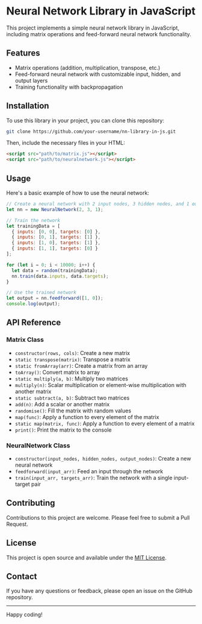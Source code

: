 # Neural Network Library in JavaScript

This project implements a simple neural network library in JavaScript, including matrix operations and feed-forward neural network functionality.

## Features

- Matrix operations (addition, multiplication, transpose, etc.)
- Feed-forward neural network with customizable input, hidden, and output layers
- Training functionality with backpropagation

## Installation

To use this library in your project, you can clone this repository:

```bash
git clone https://github.com/your-username/nn-library-in-js.git
```

Then, include the necessary files in your HTML:

```html
<script src="path/to/matrix.js"></script>
<script src="path/to/neuralnetwork.js"></script>
```

## Usage

Here's a basic example of how to use the neural network:

```javascript
// Create a neural network with 2 input nodes, 3 hidden nodes, and 1 output node
let nn = new NeuralNetwork(2, 3, 1);

// Train the network
let trainingData = [
  { inputs: [0, 0], targets: [0] },
  { inputs: [0, 1], targets: [1] },
  { inputs: [1, 0], targets: [1] },
  { inputs: [1, 1], targets: [0] }
];

for (let i = 0; i < 10000; i++) {
  let data = random(trainingData);
  nn.train(data.inputs, data.targets);
}

// Use the trained network
let output = nn.feedforward([1, 0]);
console.log(output);
```

## API Reference

### Matrix Class

- `constructor(rows, cols)`: Create a new matrix
- `static transpose(matrix)`: Transpose a matrix
- `static fromArray(arr)`: Create a matrix from an array
- `toArray()`: Convert matrix to array
- `static multiply(a, b)`: Multiply two matrices
- `multiply(n)`: Scalar multiplication or element-wise multiplication with another matrix
- `static subtract(a, b)`: Subtract two matrices
- `add(n)`: Add a scalar or another matrix
- `randomise()`: Fill the matrix with random values
- `map(func)`: Apply a function to every element of the matrix
- `static map(matrix, func)`: Apply a function to every element of a matrix
- `print()`: Print the matrix to the console

### NeuralNetwork Class

- `constructor(input_nodes, hidden_nodes, output_nodes)`: Create a new neural network
- `feedforward(input_arr)`: Feed an input through the network
- `train(input_arr, targets_arr)`: Train the network with a single input-target pair

## Contributing

Contributions to this project are welcome. Please feel free to submit a Pull Request.

## License

This project is open source and available under the [MIT License](LICENSE).

## Contact

If you have any questions or feedback, please open an issue on the GitHub repository.

---

Happy coding!
